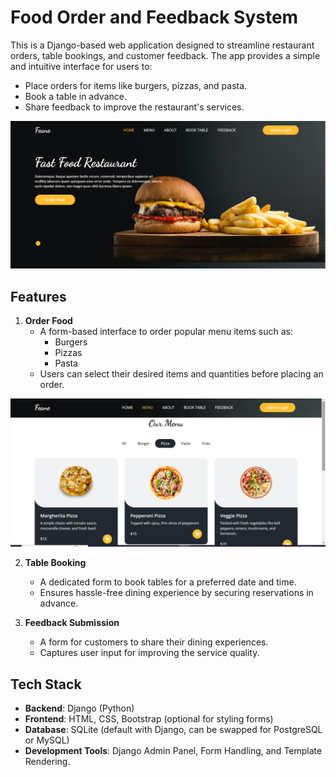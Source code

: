 # Food Order and Feedback System

This is a Django-based web application designed to streamline restaurant orders, table bookings, and customer feedback. The app provides a simple and intuitive interface for users to:

- Place orders for items like burgers, pizzas, and pasta.
- Book a table in advance.
- Share feedback to improve the restaurant's services.

 ![Home](https://github.com/dipeshpaliwal/Food-Ordering-/blob/main/Restraunt_project/Screenshot%20(14).png?raw=true)


## Features

1. **Order Food**  
   - A form-based interface to order popular menu items such as:
     - Burgers
     - Pizzas
     - Pasta  
   - Users can select their desired items and quantities before placing an order.
  


 ![Menu](https://github.com/dipeshpaliwal/Food-Ordering-/blob/main/Restraunt_project/Screenshot%20(15).png?raw=true)

2. **Table Booking**  
   - A dedicated form to book tables for a preferred date and time.
   - Ensures hassle-free dining experience by securing reservations in advance.

3. **Feedback Submission**  
   - A form for customers to share their dining experiences.
   - Captures user input for improving the service quality.

## Tech Stack

- **Backend**: Django (Python)
- **Frontend**: HTML, CSS, Bootstrap (optional for styling forms)
- **Database**: SQLite (default with Django, can be swapped for PostgreSQL or MySQL)
- **Development Tools**: Django Admin Panel, Form Handling, and Template Rendering.


